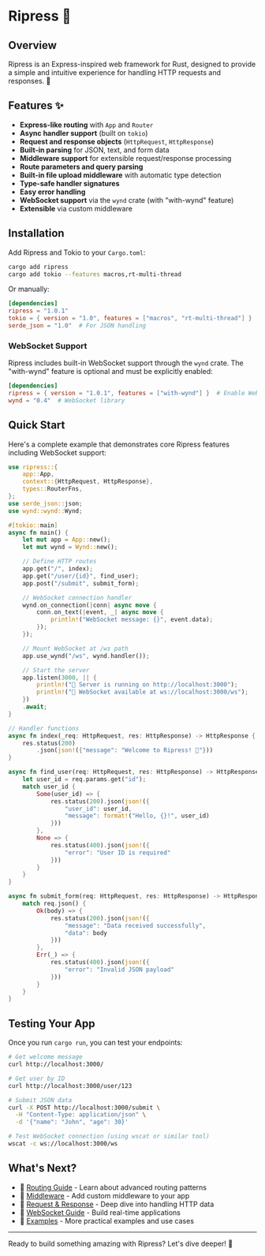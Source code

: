 # Ripress 🚀

## Overview

Ripress is an Express-inspired web framework for Rust, designed to provide a simple and intuitive experience for handling HTTP requests and responses. 🦀

## Features ✨

- **Express-like routing** with `App` and `Router`
- **Async handler support** (built on `tokio`)
- **Request and response objects** (`HttpRequest`, `HttpResponse`)
- **Built-in parsing** for JSON, text, and form data
- **Middleware support** for extensible request/response processing
- **Route parameters and query parsing**
- **Built-in file upload middleware** with automatic type detection
- **Type-safe handler signatures**
- **Easy error handling**
- **WebSocket support** via the `wynd` crate (with "with-wynd" feature)
- **Extensible** via custom middleware

## Installation

Add Ripress and Tokio to your `Cargo.toml`:

```bash
cargo add ripress
cargo add tokio --features macros,rt-multi-thread
```

Or manually:

```toml
[dependencies]
ripress = "1.0.1"
tokio = { version = "1.0", features = ["macros", "rt-multi-thread"] }
serde_json = "1.0"  # For JSON handling
```

### WebSocket Support

Ripress includes built-in WebSocket support through the `wynd` crate. The "with-wynd" feature is optional and must be explicitly enabled:

```toml
[dependencies]
ripress = { version = "1.0.1", features = ["with-wynd"] }  # Enable WebSocket support
wynd = "0.4"  # WebSocket library
```

## Quick Start

Here's a complete example that demonstrates core Ripress features including WebSocket support:

```rust
use ripress::{
    app::App,
    context::{HttpRequest, HttpResponse},
    types::RouterFns,
};
use serde_json::json;
use wynd::wynd::Wynd;

#[tokio::main]
async fn main() {
    let mut app = App::new();
    let mut wynd = Wynd::new();

    // Define HTTP routes
    app.get("/", index);
    app.get("/user/{id}", find_user);
    app.post("/submit", submit_form);

    // WebSocket connection handler
    wynd.on_connection(|conn| async move {
        conn.on_text(|event, _| async move {
            println!("WebSocket message: {}", event.data);
        });
    });

    // Mount WebSocket at /ws path
    app.use_wynd("/ws", wynd.handler());

    // Start the server
    app.listen(3000, || {
        println!("🚀 Server is running on http://localhost:3000");
        println!("🔌 WebSocket available at ws://localhost:3000/ws");
    })
    .await;
}

// Handler functions
async fn index(_req: HttpRequest, res: HttpResponse) -> HttpResponse {
    res.status(200)
        .json(json!({"message": "Welcome to Ripress! 🦀"}))
}

async fn find_user(req: HttpRequest, res: HttpResponse) -> HttpResponse {
    let user_id = req.params.get("id");
    match user_id {
        Some(user_id) => {
            res.status(200).json(json!({
                "user_id": user_id,
                "message": format!("Hello, {}!", user_id)
            }))
        },
        None => {
            res.status(400).json(json!({
                "error": "User ID is required"
            }))
        }
    }
}

async fn submit_form(req: HttpRequest, res: HttpResponse) -> HttpResponse {
    match req.json() {
        Ok(body) => {
            res.status(200).json(json!({
                "message": "Data received successfully",
                "data": body
            }))
        },
        Err(_) => {
            res.status(400).json(json!({
                "error": "Invalid JSON payload"
            }))
        }
    }
}
```

## Testing Your App

Once you run `cargo run`, you can test your endpoints:

```bash
# Get welcome message
curl http://localhost:3000/

# Get user by ID
curl http://localhost:3000/user/123

# Submit JSON data
curl -X POST http://localhost:3000/submit \
  -H "Content-Type: application/json" \
  -d '{"name": "John", "age": 30}'

# Test WebSocket connection (using wscat or similar tool)
wscat -c ws://localhost:3000/ws
```

## What's Next?

- 📖 [Routing Guide](./guides/routing.md) - Learn about advanced routing patterns
- 🔧 [Middleware](./guides/middleware.md) - Add custom middleware to your app
- 📝 [Request & Response](./guides/request-response.md) - Deep dive into handling HTTP data
- 🔌 [WebSocket Guide](./guides/websocket.md) - Build real-time applications
- 🎯 [Examples](./example/) - More practical examples and use cases

---

Ready to build something amazing with Ripress? Let's dive deeper! 🚀
